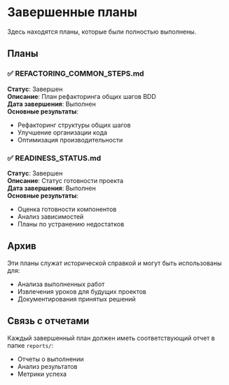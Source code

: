 # Завершенные планы

Здесь находятся планы, которые были полностью выполнены.

## Планы

### ✅ REFACTORING_COMMON_STEPS.md
**Статус**: Завершен  
**Описание**: План рефакторинга общих шагов BDD  
**Дата завершения**: Выполнен  
**Основные результаты**:
- Рефакторинг структуры общих шагов
- Улучшение организации кода
- Оптимизация производительности

### ✅ READINESS_STATUS.md
**Статус**: Завершен  
**Описание**: Статус готовности проекта  
**Дата завершения**: Выполнен  
**Основные результаты**:
- Оценка готовности компонентов
- Анализ зависимостей
- Планы по устранению недостатков

## Архив

Эти планы служат исторической справкой и могут быть использованы для:
- Анализа выполненных работ
- Извлечения уроков для будущих проектов
- Документирования принятых решений

## Связь с отчетами

Каждый завершенный план должен иметь соответствующий отчет в папке `reports/`:
- Отчеты о выполнении
- Анализ результатов
- Метрики успеха 